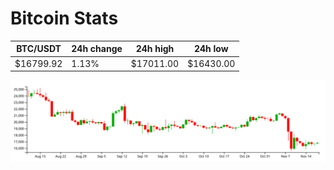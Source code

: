 # Bitcoin Stats

BTC/USDT|24h change|24h high|24h low|
|---|---|---|---|
|$16799.92|1.13%|$17011.00|$16430.00|

<img src="./chart.svg">
